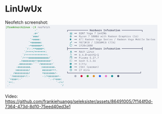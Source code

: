 # LinUwUx

Neofetch screenshot:
![](assets/neofetch.png)

Video:
https://github.com/frankiehuangg/seleksister/assets/86491005/7f144f0d-7364-473d-8d10-75eed40ed3e1
